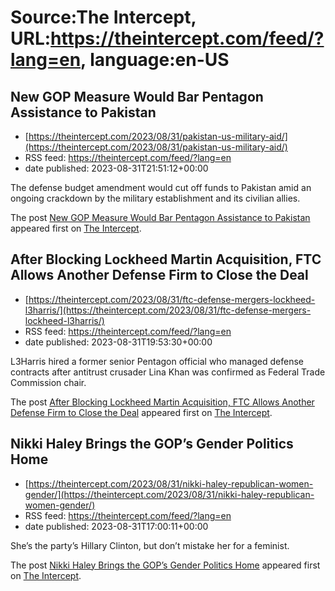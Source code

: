 # Source:The Intercept, URL:https://theintercept.com/feed/?lang=en, language:en-US

## New GOP Measure Would Bar Pentagon Assistance to Pakistan
 - [https://theintercept.com/2023/08/31/pakistan-us-military-aid/](https://theintercept.com/2023/08/31/pakistan-us-military-aid/)
 - RSS feed: https://theintercept.com/feed/?lang=en
 - date published: 2023-08-31T21:51:12+00:00

<p>The defense budget amendment would cut off funds to Pakistan amid an ongoing crackdown by the military establishment and its civilian allies.</p>
<p>The post <a href="https://theintercept.com/2023/08/31/pakistan-us-military-aid/" rel="nofollow">New GOP Measure Would Bar Pentagon Assistance to Pakistan</a> appeared first on <a href="https://theintercept.com" rel="nofollow">The Intercept</a>.</p>

## After Blocking Lockheed Martin Acquisition, FTC Allows Another Defense Firm to Close the Deal
 - [https://theintercept.com/2023/08/31/ftc-defense-mergers-lockheed-l3harris/](https://theintercept.com/2023/08/31/ftc-defense-mergers-lockheed-l3harris/)
 - RSS feed: https://theintercept.com/feed/?lang=en
 - date published: 2023-08-31T19:53:30+00:00

<p>L3Harris hired a former senior Pentagon official who managed defense contracts after antitrust crusader Lina Khan was confirmed as Federal Trade Commission chair.</p>
<p>The post <a href="https://theintercept.com/2023/08/31/ftc-defense-mergers-lockheed-l3harris/" rel="nofollow">After Blocking Lockheed Martin Acquisition, FTC Allows Another Defense Firm to Close the Deal</a> appeared first on <a href="https://theintercept.com" rel="nofollow">The Intercept</a>.</p>

## Nikki Haley Brings the GOP’s Gender Politics Home
 - [https://theintercept.com/2023/08/31/nikki-haley-republican-women-gender/](https://theintercept.com/2023/08/31/nikki-haley-republican-women-gender/)
 - RSS feed: https://theintercept.com/feed/?lang=en
 - date published: 2023-08-31T17:00:11+00:00

<p>She’s the party’s Hillary Clinton, but don’t mistake her for a feminist.</p>
<p>The post <a href="https://theintercept.com/2023/08/31/nikki-haley-republican-women-gender/" rel="nofollow">Nikki Haley Brings the GOP’s Gender Politics Home</a> appeared first on <a href="https://theintercept.com" rel="nofollow">The Intercept</a>.</p>

